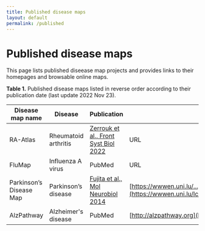 ```yaml
---
title: Published disease maps
layout: default
permalink: /published
---
```


# Published disease maps

This page lists published diseease map projects and provides links to their homepages and browsable online maps. 

**Table 1.** Published disease maps listed in reverse order according to their publication date (last update 2022 Nov 23).

| Disease map name | Disease | Publication | Homepage | Online browsing |
|------------------|---------|-------------|----------|-----------------|
| RA-Atlas | Rheumatoid arthritis | [Zerrouk et al., Front Syst Biol 2022](https://www.frontiersin.org/articles/10.3389/fsysb.2022.925791/full) | URL | URL |  
| FluMap | Influenza A virus | PubMed | URL | URL |  
| Parkinson’s Disease Map | Parkinson’s disease | [Fujita et al., Mol Neurobiol 2014](https://www.ncbi.nlm.nih.gov/pubmed/23832570) | [https://wwwen.uni.lu/...](https://wwwen.uni.lu/lcsb/research/parkinson_s_disease_map) | [MINERVA](https://pdmap.uni.lu/minerva/) |  
| AlzPathway | Alzheimer's disease | PubMed | [http://alzpathway.org](http://alzpathway.org/AlzPathway.html) | URL |  
